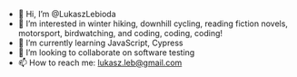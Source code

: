 - 👋 Hi, I’m @LukaszLebioda
- 👀 I’m interested in winter hiking, downhill cycling, reading fiction novels, motorsport, birdwatching, and coding, coding, coding! 
- 🌱 I’m currently learning JavaScript, Cypress
- 💞️ I’m looking to collaborate on software testing
- 📫 How to reach me: lukasz.leb@gmail.com

<!---
LukaszLebioda/LukaszLebioda is a ✨ special ✨ repository because its `README.md` (this file) appears on your GitHub profile.
You can click the Preview link to take a look at your changes.
--->
